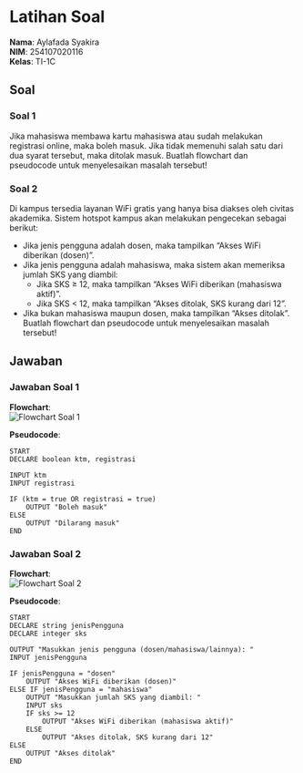 # Latihan Soal

**Nama**: Aylafada Syakira  
**NIM**: 254107020116  
**Kelas**: TI-1C  

## Soal

### Soal 1
Jika mahasiswa membawa kartu mahasiswa atau sudah melakukan registrasi online, maka boleh masuk. Jika tidak memenuhi salah satu dari dua syarat tersebut, maka ditolak masuk. Buatlah flowchart dan pseudocode untuk menyelesaikan masalah tersebut!

### Soal 2
Di kampus tersedia layanan WiFi gratis yang hanya bisa diakses oleh civitas akademika. Sistem hotspot kampus akan melakukan pengecekan sebagai berikut:  
- Jika jenis pengguna adalah dosen, maka tampilkan “Akses WiFi diberikan (dosen)”.  
- Jika jenis pengguna adalah mahasiswa, maka sistem akan memeriksa jumlah SKS yang diambil:  
  - Jika SKS ≥ 12, maka tampilkan “Akses WiFi diberikan (mahasiswa aktif)”.  
  - Jika SKS < 12, maka tampilkan “Akses ditolak, SKS kurang dari 12”.  
- Jika bukan mahasiswa maupun dosen, maka tampilkan “Akses ditolak”.  
Buatlah flowchart dan pseudocode untuk menyelesaikan masalah tersebut!

## Jawaban

### Jawaban Soal 1
**Flowchart**:  
![Flowchart Soal 1](https://github.com/user-attachments/assets/2e26119d-c341-4977-9ad0-82d2aa121914)

**Pseudocode**:  
```
START
DECLARE boolean ktm, registrasi

INPUT ktm
INPUT registrasi

IF (ktm = true OR registrasi = true)
    OUTPUT "Boleh masuk"
ELSE
    OUTPUT "Dilarang masuk"
END
```

### Jawaban Soal 2
**Flowchart**:  
![Flowchart Soal 2](https://github.com/user-attachments/assets/8bc84a06-b8b0-40c4-b44e-d6f166891b16)

**Pseudocode**:  
```
START
DECLARE string jenisPengguna
DECLARE integer sks

OUTPUT "Masukkan jenis pengguna (dosen/mahasiswa/lainnya): "
INPUT jenisPengguna

IF jenisPengguna = "dosen"
    OUTPUT "Akses WiFi diberikan (dosen)"
ELSE IF jenisPengguna = "mahasiswa"
    OUTPUT "Masukkan jumlah SKS yang diambil: "
    INPUT sks
    IF sks >= 12
        OUTPUT "Akses WiFi diberikan (mahasiswa aktif)"
    ELSE
        OUTPUT "Akses ditolak, SKS kurang dari 12"
ELSE
    OUTPUT "Akses ditolak"
END